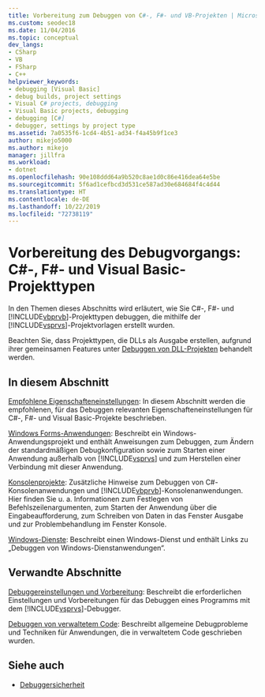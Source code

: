 ```yaml
---
title: Vorbereitung zum Debuggen von C#-, F#- und VB-Projekten | Microsoft-Dokumentation
ms.custom: seodec18
ms.date: 11/04/2016
ms.topic: conceptual
dev_langs:
- CSharp
- VB
- FSharp
- C++
helpviewer_keywords:
- debugging [Visual Basic]
- debug builds, project settings
- Visual C# projects, debugging
- Visual Basic projects, debugging
- debugging [C#]
- debugger, settings by project type
ms.assetid: 7a0535f6-1cd4-4b51-ad34-f4a45b9f1ce3
author: mikejo5000
ms.author: mikejo
manager: jillfra
ms.workload:
- dotnet
ms.openlocfilehash: 90e108ddd64a9b520c8ae1d0c86e416dea64e5be
ms.sourcegitcommit: 5f6ad1cefbcd3d531ce587ad30e684684f4c4d44
ms.translationtype: HT
ms.contentlocale: de-DE
ms.lasthandoff: 10/22/2019
ms.locfileid: "72738119"
---
```

# <a name="debugging-preparation-c-f-and-visual-basic-project-types"></a>Vorbereitung des Debugvorgangs: C#-, F#- und Visual Basic-Projekttypen
In den Themen dieses Abschnitts wird erläutert, wie Sie C#-, F#- und [!INCLUDE[vbprvb](../code-quality/includes/vbprvb_md.md)]-Projekttypen debuggen, die mithilfe der [!INCLUDE[vsprvs](../code-quality/includes/vsprvs_md.md)]-Projektvorlagen erstellt wurden.

 Beachten Sie, dass Projekttypen, die DLLs als Ausgabe erstellen, aufgrund ihrer gemeinsamen Features unter [Debuggen von DLL-Projekten](../debugger/debugging-dll-projects.md) behandelt werden.

## <a name="in-this-section"></a>In diesem Abschnitt
 [Empfohlene Eigenschafteneinstellungen](../debugger/managed-debugging-recommended-property-settings.md): In diesem Abschnitt werden die empfohlenen, für das Debuggen relevanten Eigenschafteneinstellungen für C#-, F#- und Visual Basic-Projekte beschrieben.

 [Windows Forms-Anwendungen](../debugger/debugging-preparation-windows-forms-applications.md): Beschreibt ein Windows-Anwendungsprojekt und enthält Anweisungen zum Debuggen, zum Ändern der standardmäßigen Debugkonfiguration sowie zum Starten einer Anwendung außerhalb von [!INCLUDE[vsprvs](../code-quality/includes/vsprvs_md.md)] und zum Herstellen einer Verbindung mit dieser Anwendung.

 [Konsolenprojekte](../debugger/debugging-preparation-console-projects.md): Zusätzliche Hinweise zum Debuggen von C#-Konsolenanwendungen und [!INCLUDE[vbprvb](../code-quality/includes/vbprvb_md.md)]-Konsolenanwendungen. Hier finden Sie u. a. Informationen zum Festlegen von Befehlszeilenargumenten, zum Starten der Anwendung über die Eingabeaufforderung, zum Schreiben von Daten in das Fenster Ausgabe und zur Problembehandlung im Fenster Konsole.

 [Windows-Dienste](../debugger/debugging-preparation-windows-services.md): Beschreibt einen Windows-Dienst und enthält Links zu „Debuggen von Windows-Dienstanwendungen“.

## <a name="related-sections"></a>Verwandte Abschnitte
 [Debuggereinstellungen und Vorbereitung](../debugger/debugger-settings-and-preparation.md): Beschreibt die erforderlichen Einstellungen und Vorbereitungen für das Debuggen eines Programms mit dem [!INCLUDE[vsprvs](../code-quality/includes/vsprvs_md.md)]-Debugger.

 [Debuggen von verwaltetem Code](../debugger/debugging-managed-code.md): Beschreibt allgemeine Debugprobleme und Techniken für Anwendungen, die in verwaltetem Code geschrieben wurden.

## <a name="see-also"></a>Siehe auch
- [Debuggersicherheit](../debugger/debugger-security.md)